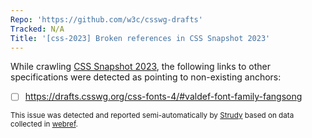 ```yaml
---
Repo: 'https://github.com/w3c/csswg-drafts'
Tracked: N/A
Title: '[css-2023] Broken references in CSS Snapshot 2023'
---
```


While crawling [CSS Snapshot 2023](https://drafts.csswg.org/css-2023/), the following links to other specifications were detected as pointing to non-existing anchors:
* [ ] https://drafts.csswg.org/css-fonts-4/#valdef-font-family-fangsong

<sub>This issue was detected and reported semi-automatically by [Strudy](https://github.com/w3c/strudy/) based on data collected in [webref](https://github.com/w3c/webref/).</sub>
